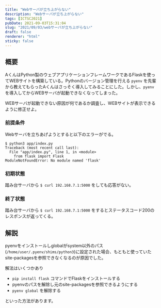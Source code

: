 ```yaml
---
title: "Webサーバが立ち上がらない"
description: "Webサーバが立ち上がらない"
tags: [ICTSC2021]
pubDate: 2021-09-03T15:31:04
slug: "2021/09/03/webサーバが立ち上がらない"
draft: false
renderer: "html"
sticky: false
---
```



<h2>概要</h2>



<p>AくんはPython製のウェブアプリケーションフレームワークであるFlaskを使ってWEBサイトを構築している。Pythonのバージョン管理を行える <code>pyenv</code> を先輩から教えてもらったAくんはさっそく導入してみることにした。しかし、<code>pyenv</code>を導入してからWEBサーバが起動できなくなってしまった。</p>



<p>WEBサーバが起動できない原因が何であるか調査し、WEBサイトが表示できるように修正せよ。</p>



<h3>前提条件</h3>



<p>Webサーバを立ちあげようとすると以下のエラーがでる。</p>


<div class="wp-block-syntaxhighlighter-code "><pre><code>$ python3 app/index.py 
Traceback (most recent call last):
  File &quot;app/index.py&quot;, line 1, in &lt;module&gt;
    from flask import Flask
ModuleNotFoundError: No module named 'flask'</code></pre></div>


<h3>初期状態</h3>



<p>踏み台サーバから <code>$ curl 192.168.7.1:5000</code> をしても応答がない。</p>



<h3>終了状態</h3>



<p>踏み台サーバから <code>$ curl 192.168.7.1:5000</code> をするとステータスコード200のレスポンスが返ってくる。</p>



<h2>解説</h2>



<p>pyenvをインストールしglobalがsystem以外のパス(<code>/home/user/.pyenv/shims/python3</code>)に設定された場合、もともと使っていたsite-packagesを参照できなくなるのが原因でした。</p>



<p>解法はいくつかあり</p>



<ul><li><code>pip install flask</code> コマンドでFlaskをインストールする</li><li>pyenvのパスを解除し元のsite-packagesを参照できるようにする</li><li><code>pyenv global</code> を解除する</li></ul>



<p>といった方法があります。</p>
